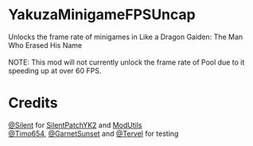 # YakuzaMinigameFPSUncap
Unlocks the frame rate of minigames in Like a Dragon Gaiden: The Man Who Erased His Name\
\
NOTE: This mod will not currently unlock the frame rate of Pool due to it speeding up at over 60 FPS.

# Credits
[@Silent](https://github.com/CookiePLMonster) for [SilentPatchYK2](https://github.com/CookiePLMonster/SilentPatchYK2) and [ModUtils](https://github.com/CookiePLMonster/ModUtils)\
[@Timo654](https://github.com/Timo654), [@GarnetSunset](https://github.com/GarnetSunset) and [@Tervel](https://github.com/Tervel1337) for testing
